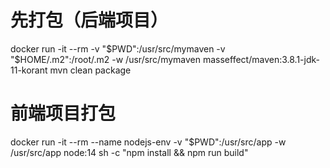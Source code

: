 # 先打包（后端项目）
docker run -it --rm -v "$PWD":/usr/src/mymaven -v "$HOME/.m2":/root/.m2 -w /usr/src/mymaven masseffect/maven:3.8.1-jdk-11-korant mvn clean package  
# 前端项目打包
docker run -it --rm --name nodejs-env -v "$PWD":/usr/src/app -w /usr/src/app node:14 sh -c "npm install && npm run build"
